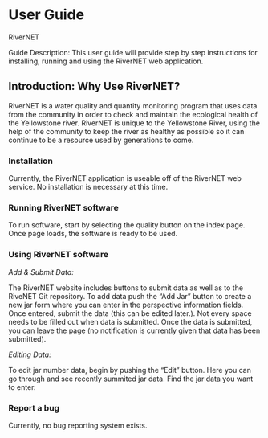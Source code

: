 User Guide
==========

RiverNET

Guide Description: This user guide will provide step by step instructions for
installing, running and using the RiverNET web application.

Introduction: Why Use RiverNET?
-------------------------------

RiverNET is a water quality and quantity monitoring program that uses data from
the community in order to check and maintain the ecological health of the
Yellowstone river. RiverNET is unique to the Yellowstone River, using the help
of the community to keep the river as healthy as possible so it can continue to
be a resource used by generations to come.

### Installation

Currently, the RiverNET application is useable off of the RiverNET web service.
No installation is necessary at this time.

### Running RiverNET software

To run software, start by selecting the quality button on the index page. Once
page loads, the software is ready to be used.

### Using RiverNET software

*Add & Submit Data:*

The RiverNET website includes buttons to submit data as well as to the RiveNET
Git repository. To add data push the “Add Jar” button to create a new jar form
where you can enter in the perspective information fields. Once entered, submit
the data (this can be edited later.). Not every space needs to be filled out
when data is submitted. Once the data is submitted, you can leave the page (no
notification is currently given that data has been submitted).

*Editing Data:*

To edit jar number data, begin by pushing the “Edit” button. Here you can go
through and see recently summited jar data. Find the jar data you want to enter.

### Report a bug

Currently, no bug reporting system exists.
